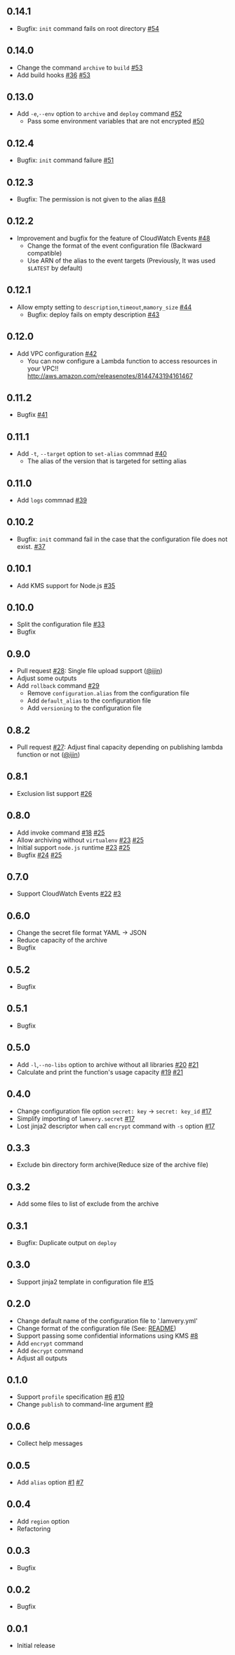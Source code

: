 ## 0.14.1

- Bugfix: `init` command fails on root directory [#54][]

## 0.14.0

- Change the command `archive` to `build` [#53][]
- Add build hooks [#36][] [#53][]

## 0.13.0

- Add `-e`,`--env` option to `archive` and `deploy` command [#52][]
  - Pass some environment variables that are not encrypted [#50][]

## 0.12.4

- Bugfix: `init` command failure [#51][]

## 0.12.3

- Bugfix: The permission is not given to the alias [#48][]

## 0.12.2

- Improvement and bugfix for the feature of CloudWatch Events [#48][]
  - Change the format of the event configuration file (Backward compatible)
  - Use ARN of the alias to the event targets (Previously, It was used `$LATEST` by default)

## 0.12.1

- Allow empty setting to `description`,`timeout`,`mamory_size` [#44][]
  - Bugfix: deploy fails on empty description [#43][]

## 0.12.0

- Add VPC configuration [#42][]
  - You can now configure a Lambda function to access resources in your VPC!!  
    http://aws.amazon.com/releasenotes/8144743194161467

## 0.11.2

- Bugfix [#41][]

## 0.11.1

- Add `-t`, `--target` option to `set-alias` commnad [#40][]  
  - The alias of the version that is targeted for setting alias

## 0.11.0

- Add `logs` commnad [#39][]

## 0.10.2

- Bugfix: `init` command fail in the case that the configuration file does not exist. [#37][]

## 0.10.1

- Add KMS support for Node.js [#35][]

## 0.10.0

- Split the configuration file [#33][]
- Bugfix

## 0.9.0

- Pull request [#28][]: Single file upload support ([@ijin][])
- Adjust some outputs
- Add `rollback` command [#29][]
  - Remove `configuration.alias` from the configuration file
  - Add `default_alias` to the configuration file
  - Add `versioning` to the configuration file

## 0.8.2

- Pull request [#27][]: Adjust final capacity depending on publishing lambda function or not ([@ijin][])

## 0.8.1

- Exclusion list support [#26][]

## 0.8.0

- Add invoke command [#18][] [#25][]
- Allow archiving without `virtualenv` [#23][] [#25][]
- Initial support `node.js` runtime [#23][] [#25][]
- Bugfix [#24][] [#25][]

## 0.7.0

- Support CloudWatch Events [#22][] [#3][]

## 0.6.0

- Change the secret file format YAML -> JSON
- Reduce capacity of the archive
- Bugfix

## 0.5.2

- Bugfix

## 0.5.1

- Bugfix

## 0.5.0

- Add `-l`,`--no-libs` option to archive without all libraries [#20][] [#21][]
- Calculate and print the function's usage capacity [#19][] [#21][]

## 0.4.0

- Change configuration file option `secret: key` -> `secret: key_id` [#17][]
- Simplify importing of `lamvery.secret` [#17][]
- Lost jinja2 descriptor when call `encrypt` command with `-s` option [#17][]

## 0.3.3

- Exclude bin directory form archive(Reduce size of the archive file)

## 0.3.2

- Add some files to list of exclude from the archive

## 0.3.1

- Bugfix: Duplicate output on `deploy`

## 0.3.0

- Support jinja2 template in configuration file [#15][]

## 0.2.0

- Change default name of the configuration file to '.lamvery.yml'
- Change format of the configuration file (See: [README](https://github.com/marcy-terui/lamvery/blob/master/README.md#setup))
- Support passing some confidential informations using KMS [#8][]
- Add `encrypt` command
- Add `decrypt` command
- Adjust all outputs

## 0.1.0

- Support `profile` specification [#6][] [#10][]
- Change `publish` to command-line argument [#9][]

## 0.0.6

- Collect help messages

## 0.0.5

- Add `alias` option [#1][] [#7][]

## 0.0.4

- Add `region` option
- Refactoring

## 0.0.3

- Bugfix

## 0.0.2

- Bugfix

## 0.0.1

- Initial release

<!--- The following link definition list is generated by PimpMyChangelog --->
[#1]: https://github.com/marcy-terui/lamvery/issues/1
[#3]: https://github.com/marcy-terui/lamvery/issues/3
[#6]: https://github.com/marcy-terui/lamvery/issues/6
[#7]: https://github.com/marcy-terui/lamvery/issues/7
[#8]: https://github.com/marcy-terui/lamvery/issues/8
[#9]: https://github.com/marcy-terui/lamvery/issues/9
[#10]: https://github.com/marcy-terui/lamvery/issues/10
[#15]: https://github.com/marcy-terui/lamvery/issues/15
[#17]: https://github.com/marcy-terui/lamvery/issues/17
[#18]: https://github.com/marcy-terui/lamvery/issues/18
[#19]: https://github.com/marcy-terui/lamvery/issues/19
[#20]: https://github.com/marcy-terui/lamvery/issues/20
[#21]: https://github.com/marcy-terui/lamvery/issues/21
[#22]: https://github.com/marcy-terui/lamvery/issues/22
[#23]: https://github.com/marcy-terui/lamvery/issues/23
[#24]: https://github.com/marcy-terui/lamvery/issues/24
[#25]: https://github.com/marcy-terui/lamvery/issues/25
[#26]: https://github.com/marcy-terui/lamvery/issues/26
[#27]: https://github.com/marcy-terui/lamvery/issues/27
[#28]: https://github.com/marcy-terui/lamvery/issues/28
[#29]: https://github.com/marcy-terui/lamvery/issues/29
[#33]: https://github.com/marcy-terui/lamvery/issues/33
[#35]: https://github.com/marcy-terui/lamvery/issues/35
[#36]: https://github.com/marcy-terui/lamvery/issues/36
[#37]: https://github.com/marcy-terui/lamvery/issues/37
[#39]: https://github.com/marcy-terui/lamvery/issues/39
[#40]: https://github.com/marcy-terui/lamvery/issues/40
[#41]: https://github.com/marcy-terui/lamvery/issues/41
[#42]: https://github.com/marcy-terui/lamvery/issues/42
[#43]: https://github.com/marcy-terui/lamvery/issues/43
[#44]: https://github.com/marcy-terui/lamvery/issues/44
[#48]: https://github.com/marcy-terui/lamvery/issues/48
[#50]: https://github.com/marcy-terui/lamvery/issues/50
[#51]: https://github.com/marcy-terui/lamvery/issues/51
[#52]: https://github.com/marcy-terui/lamvery/issues/52
[#53]: https://github.com/marcy-terui/lamvery/issues/53
[#54]: https://github.com/marcy-terui/lamvery/issues/54
[@ijin]: https://github.com/ijin
